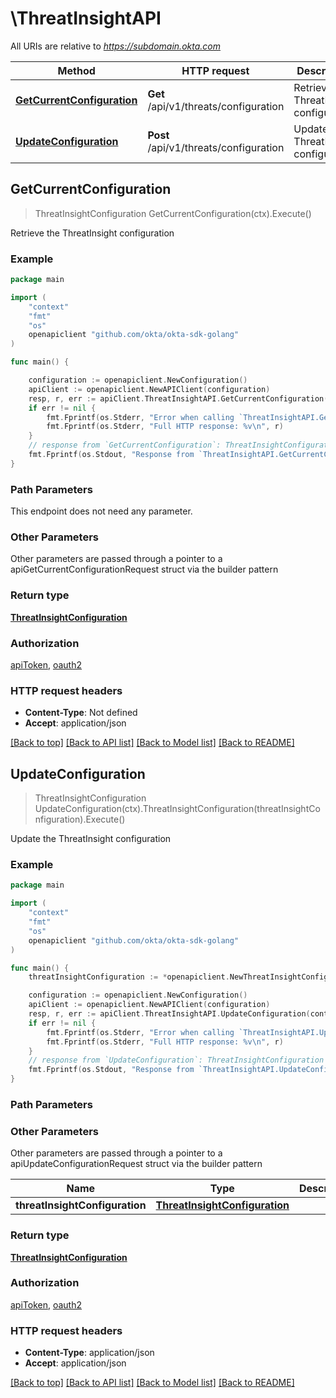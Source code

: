 # \ThreatInsightAPI

All URIs are relative to *https://subdomain.okta.com*

Method | HTTP request | Description
------------- | ------------- | -------------
[**GetCurrentConfiguration**](ThreatInsightAPI.md#GetCurrentConfiguration) | **Get** /api/v1/threats/configuration | Retrieve the ThreatInsight configuration
[**UpdateConfiguration**](ThreatInsightAPI.md#UpdateConfiguration) | **Post** /api/v1/threats/configuration | Update the ThreatInsight configuration



## GetCurrentConfiguration

> ThreatInsightConfiguration GetCurrentConfiguration(ctx).Execute()

Retrieve the ThreatInsight configuration



### Example

```go
package main

import (
	"context"
	"fmt"
	"os"
	openapiclient "github.com/okta/okta-sdk-golang"
)

func main() {

	configuration := openapiclient.NewConfiguration()
	apiClient := openapiclient.NewAPIClient(configuration)
	resp, r, err := apiClient.ThreatInsightAPI.GetCurrentConfiguration(context.Background()).Execute()
	if err != nil {
		fmt.Fprintf(os.Stderr, "Error when calling `ThreatInsightAPI.GetCurrentConfiguration``: %v\n", err)
		fmt.Fprintf(os.Stderr, "Full HTTP response: %v\n", r)
	}
	// response from `GetCurrentConfiguration`: ThreatInsightConfiguration
	fmt.Fprintf(os.Stdout, "Response from `ThreatInsightAPI.GetCurrentConfiguration`: %v\n", resp)
}
```

### Path Parameters

This endpoint does not need any parameter.

### Other Parameters

Other parameters are passed through a pointer to a apiGetCurrentConfigurationRequest struct via the builder pattern


### Return type

[**ThreatInsightConfiguration**](ThreatInsightConfiguration.md)

### Authorization

[apiToken](../README.md#apiToken), [oauth2](../README.md#oauth2)

### HTTP request headers

- **Content-Type**: Not defined
- **Accept**: application/json

[[Back to top]](#) [[Back to API list]](../README.md#documentation-for-api-endpoints)
[[Back to Model list]](../README.md#documentation-for-models)
[[Back to README]](../README.md)


## UpdateConfiguration

> ThreatInsightConfiguration UpdateConfiguration(ctx).ThreatInsightConfiguration(threatInsightConfiguration).Execute()

Update the ThreatInsight configuration



### Example

```go
package main

import (
	"context"
	"fmt"
	"os"
	openapiclient "github.com/okta/okta-sdk-golang"
)

func main() {
	threatInsightConfiguration := *openapiclient.NewThreatInsightConfiguration("none") // ThreatInsightConfiguration | 

	configuration := openapiclient.NewConfiguration()
	apiClient := openapiclient.NewAPIClient(configuration)
	resp, r, err := apiClient.ThreatInsightAPI.UpdateConfiguration(context.Background()).ThreatInsightConfiguration(threatInsightConfiguration).Execute()
	if err != nil {
		fmt.Fprintf(os.Stderr, "Error when calling `ThreatInsightAPI.UpdateConfiguration``: %v\n", err)
		fmt.Fprintf(os.Stderr, "Full HTTP response: %v\n", r)
	}
	// response from `UpdateConfiguration`: ThreatInsightConfiguration
	fmt.Fprintf(os.Stdout, "Response from `ThreatInsightAPI.UpdateConfiguration`: %v\n", resp)
}
```

### Path Parameters



### Other Parameters

Other parameters are passed through a pointer to a apiUpdateConfigurationRequest struct via the builder pattern


Name | Type | Description  | Notes
------------- | ------------- | ------------- | -------------
 **threatInsightConfiguration** | [**ThreatInsightConfiguration**](ThreatInsightConfiguration.md) |  | 

### Return type

[**ThreatInsightConfiguration**](ThreatInsightConfiguration.md)

### Authorization

[apiToken](../README.md#apiToken), [oauth2](../README.md#oauth2)

### HTTP request headers

- **Content-Type**: application/json
- **Accept**: application/json

[[Back to top]](#) [[Back to API list]](../README.md#documentation-for-api-endpoints)
[[Back to Model list]](../README.md#documentation-for-models)
[[Back to README]](../README.md)

